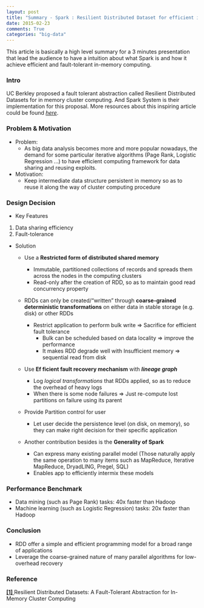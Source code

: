 ```yaml
---
layout: post
title: "Summary - Spark : Resilient Distributed Dataset for efficient in memory computing"
date: 2015-02-23
comments: True
categories: "big-data"
---
```


This article is basically a high level summary for a 3 minutes presentation that lead the audience to have a intuition about what Spark is and how it achieve efficient and fault-tolerant in-memory computing.

<!--more-->

### Intro

UC Berkley proposed a fault tolerant abstraction called Resilient Distributed Datasets for in memory cluster computing. And Spark System is their implementation for this proposal. More resources about this inspiring article could be found [*here*](https://www.usenix.org/conference/nsdi12/technical-sessions/presentation/zaharia).

### Problem & Motivation
* Problem:
  * As big data analysis becomes more and more popular nowadays, the demand for some particular iterative algorithms (Page Rank, Logistic Regression ...) to have efficient computing framework for data sharing and reusing exploits.  
* Motivation:
  * Keep intermediate data structure persistent in memory so as to reuse it along the way of cluster computing procedure

### Design Decision
* Key Features
1. Data sharing efficiency
2. Fault-tolerance
* Solution
  * Use a **Restricted form of distributed shared memory**
    * Immutable, partitioned collections of records and spreads them across the nodes in the computing clusters
    * Read-only after the creation of RDD, so as to maintain good read concurrency property

  * RDDs can only be created/“written” through **coarse-grained deterministic transformations** on either data in stable storage (e.g. disk) or other RDDs
    * Restrict application to perform bulk write => Sacrifice for efficient fault tolerance
        * Bulk can be scheduled based on data locality => improve the performance
        * It makes RDD degrade well with Insufficient memory => sequential read from disk

  * Use **Ef ficient fault recovery mechanism** with ***lineage graph***
    * Log *logical transformations* that RDDs applied, so as to reduce the overhead of heavy logs
    * When there is some node failures => Just re-compute lost partitions on failure using its parent

  * Provide Partition control for user
    * Let user decide the persistence level (on disk, on memory), so they can make right decision for their specific application

  * Another contribution besides is the **Generality of Spark**
    * Can express many existing parallel model (Those naturally apply the same operation to many items such as MapReduce, Iterative MapReduce, DryadLING, Pregel, SQL)
    * Enables app to efficiently intermix these models
### Performance Benchmark
* Data mining (such as Page Rank) tasks: 40x faster than Hadoop
* Machine learning (such as Logistic Regression) tasks: 20x faster than Hadoop

### Conclusion
* RDD offer a simple and efficient programming model for a broad range of applications
* Leverage the coarse-grained nature of many parallel algorithms for low-overhead recovery

### Reference
[ **[1]** ](https://www.cs.berkeley.edu/~matei/papers/2012/nsdi_spark.pdf) Resilient Distributed Datasets: A Fault-Tolerant Abstraction for In-Memory Cluster Computing
